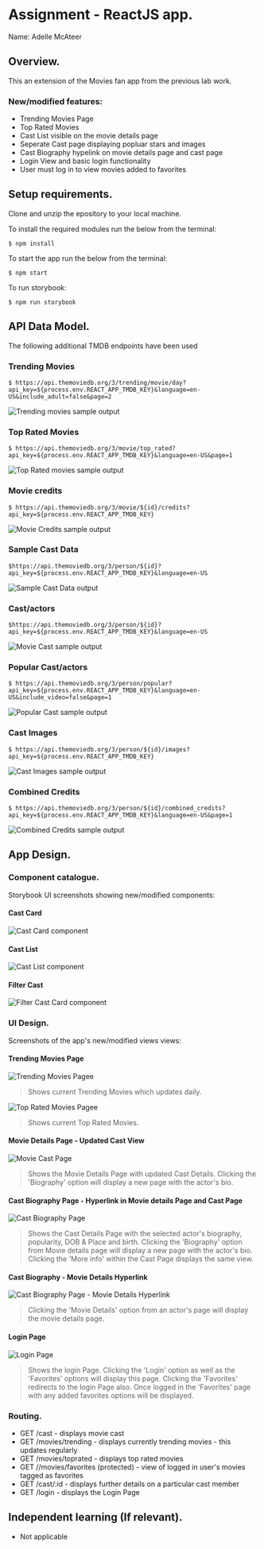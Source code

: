 # Assignment - ReactJS app.

Name: Adelle McAteer

## Overview.

This an extension of the Movies fan app from the previous lab work.

### New/modified features:

 + Trending Movies Page
 + Top Rated Movies
 + Cast List visible on the movie details page
 + Seperate Cast page displaying popluar stars and images
 + Cast Biography hypelink on movie details page and cast page
 + Login View and basic login functionality
 + User must log in to view movies added to favorites

## Setup requirements.

Clone and unzip the epository to your local machine.

To install the required modules run the below from the terminal:

```
$ npm install
```
To start the app run the below from the terminal:

```
$ npm start
```

To run storybook:

```
$ npm run storybook
```

## API Data Model.

The following additional TMDB endpoints have been used

### Trending Movies
```
$ https://api.themoviedb.org/3/trending/movie/day?api_key=${process.env.REACT_APP_TMDB_KEY}&language=en-US&include_adult=false&page=2
```
 ![Trending movies sample output](./src/images/trendingMovies.JPG?raw=true)

### Top Rated Movies
 ```
 $ https://api.themoviedb.org/3/movie/top_rated?api_key=${process.env.REACT_APP_TMDB_KEY}&language=en-US&page=1
```
 ![Top Rated movies sample output](./src/images/topratedMovies.JPG?raw=true)

### Movie credits 
```
$ https://api.themoviedb.org/3/movie/${id}/credits?api_key=${process.env.REACT_APP_TMDB_KEY}
```
 ![Movie Credits sample output](./src/images/movieCredits.JPG?raw=true)


 ### Sample Cast Data
```
$https://api.themoviedb.org/3/person/${id}?api_key=${process.env.REACT_APP_TMDB_KEY}&language=en-US
```
 ![Sample Cast Data output](./src/images/SampleCastData.JPG?raw=true)

### Cast/actors
```
$https://api.themoviedb.org/3/person/${id}?api_key=${process.env.REACT_APP_TMDB_KEY}&language=en-US
```
 ![Movie Cast sample output](./src/images/castDetails.jpg?raw=true)

### Popular Cast/actors
```
$ https://api.themoviedb.org/3/person/popular?api_key=${process.env.REACT_APP_TMDB_KEY}&language=en-US&include_video=false&page=1
 ```
  ![Popular Cast sample output](./src/images/actorDetails.png?raw=true)

### Cast Images
```
$ https://api.themoviedb.org/3/person/${id}/images?api_key=${process.env.REACT_APP_TMDB_KEY}
```
  ![Cast Images sample output](./src/images/castImages.JPG?raw=true)
  
### Combined Credits
```     
$ https://api.themoviedb.org/3/person/${id}/combined_credits?api_key=${process.env.REACT_APP_TMDB_KEY}&language=en-US&page=1
```
  ![Combined Credits sample output](./src/images/combinedCredits.jpg?raw=true)

## App Design.

### Component catalogue.

Storybook UI screenshots showing new/modified components:

#### Cast Card

![Cast Card component](./src/images/CastCardDefault.JPG?raw=true)

#### Cast List

![Cast List component](./src/images/CastListDefault.JPG?raw=true)

#### Filter Cast

![Filter Cast Card component](./src/images/FilterCastCard.JPG?raw=true)


### UI Design.

Screenshots of the app's new/modified views views:

#### Trending Movies Page

![Trending Movies Pagee](./src/images/trendingMoviesView.JPG?raw=true)
>Shows current Trending Movies which updates daily.

![Top Rated Movies Pagee](./src/images/topratedMoviesView.JPG?raw=true)
>Shows current Top Rated Movies.


#### Movie Details Page - Updated Cast View

![Movie Cast Page](./src/images/movieDetailsCast.JPG?raw=true)
>Shows the Movie Details Page with updated Cast Details. Clicking the 'Biography' option will display a new page with the actor's bio.


#### Cast Biography Page - Hyperlink in Movie details Page and Cast Page

![Cast Biography Page](./src/images/CastMoreInfo.JPG?raw=true)
>Shows the Cast Details Page with the selected actor's biography, popularity, DOB & Place and birth. 
> Clicking the 'Biography' option from Movie details page will display a new page with the actor's bio.
> Clicking the 'More info' within the Cast Page displays the same view.


#### Cast Biography - Movie Details Hyperlink 

![Cast Biography Page - Movie Details Hyperlink ](./src/images/CastMovieInfo.JPG?raw=true)
> Clicking the 'Movie Details' option from an actor's page will display the movie details page.

#### Login Page

![Login Page](./src/images/LoginPage.JPG?raw=true)
>Shows the login Page. Clicking the 'Login' option as well as the 'Favorites' options will display this page.
>Clicking the 'Favorites' redirects to the login Page also. 
>Once logged in the 'Favorites' page with any added favorites options will be displayed.


### Routing.

+ GET /cast - displays movie cast
+ GET /movies/trending - displays currently trending movies - this updates regularly
+ GET /movies/toprated - displays top rated movies 
+ GET //movies/favorites (protected) - view of logged in user's movies tagged as favorites
+ GET /cast/:id - displays further details on a particular cast member
+ GET /login - displays the Login Page

## Independent learning (If relevant).

+ Not applicable